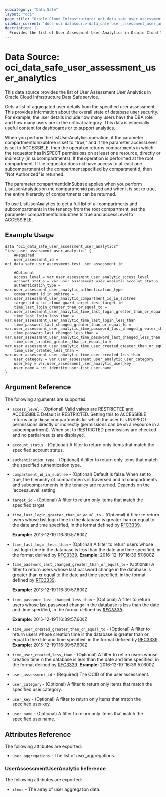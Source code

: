 ```yaml
---
subcategory: "Data Safe"
layout: "oci"
page_title: "Oracle Cloud Infrastructure: oci_data_safe_user_assessment_user_analytics"
sidebar_current: "docs-oci-datasource-data_safe-user_assessment_user_analytics"
description: |-
  Provides the list of User Assessment User Analytics in Oracle Cloud Infrastructure Data Safe service
---
```


# Data Source: oci_data_safe_user_assessment_user_analytics
This data source provides the list of User Assessment User Analytics in Oracle Cloud Infrastructure Data Safe service.

Gets a list of aggregated user details from the specified user assessment. This provides information about the overall state
of database user security.  For example, the user details include how many users have the DBA role and how many users are in
the critical category. This data is especially useful content for dashboards or to support analytics.

When you perform the ListUserAnalytics operation, if the parameter compartmentIdInSubtree is set to "true," and if the
parameter accessLevel is set to ACCESSIBLE, then the operation returns compartments in which the requestor has INSPECT
permissions on at least one resource, directly or indirectly (in subcompartments). If the operation is performed at the
root compartment. If the requestor does not have access to at least one subcompartment of the compartment specified by
compartmentId, then "Not Authorized" is returned.

The parameter compartmentIdInSubtree applies when you perform ListUserAnalytics on the compartmentId passed and when it is
set to true, the entire hierarchy of compartments can be returned.

To use ListUserAnalytics to get a full list of all compartments and subcompartments in the tenancy from the root compartment,
set the parameter compartmentIdInSubtree to true and accessLevel to ACCESSIBLE.


## Example Usage

```hcl
data "oci_data_safe_user_assessment_user_analytics" "test_user_assessment_user_analytics" {
	#Required
	user_assessment_id = oci_data_safe_user_assessment.test_user_assessment.id

	#Optional
	access_level = var.user_assessment_user_analytic_access_level
	account_status = var.user_assessment_user_analytic_account_status
	authentication_type = var.user_assessment_user_analytic_authentication_type
	compartment_id_in_subtree = var.user_assessment_user_analytic_compartment_id_in_subtree
	target_id = oci_cloud_guard_target.test_target.id
	time_last_login_greater_than_or_equal_to = var.user_assessment_user_analytic_time_last_login_greater_than_or_equal_to
	time_last_login_less_than = var.user_assessment_user_analytic_time_last_login_less_than
	time_password_last_changed_greater_than_or_equal_to = var.user_assessment_user_analytic_time_password_last_changed_greater_than_or_equal_to
	time_password_last_changed_less_than = var.user_assessment_user_analytic_time_password_last_changed_less_than
	time_user_created_greater_than_or_equal_to = var.user_assessment_user_analytic_time_user_created_greater_than_or_equal_to
	time_user_created_less_than = var.user_assessment_user_analytic_time_user_created_less_than
	user_category = var.user_assessment_user_analytic_user_category
	user_key = var.user_assessment_user_analytic_user_key
	user_name = oci_identity_user.test_user.name
}
```

## Argument Reference

The following arguments are supported:

* `access_level` - (Optional) Valid values are RESTRICTED and ACCESSIBLE. Default is RESTRICTED. Setting this to ACCESSIBLE returns only those compartments for which the user has INSPECT permissions directly or indirectly (permissions can be on a resource in a subcompartment). When set to RESTRICTED permissions are checked and no partial results are displayed. 
* `account_status` - (Optional) A filter to return only items that match the specified account status.
* `authentication_type` - (Optional) A filter to return only items that match the specified authentication type.
* `compartment_id_in_subtree` - (Optional) Default is false. When set to true, the hierarchy of compartments is traversed and all compartments and subcompartments in the tenancy are returned. Depends on the 'accessLevel' setting. 
* `target_id` - (Optional) A filter to return only items that match the specified target.
* `time_last_login_greater_than_or_equal_to` - (Optional) A filter to return users whose last login time in the database is greater than or equal to the date and time specified, in the format defined by [RFC3339](https://tools.ietf.org/html/rfc3339).

	**Example:** 2016-12-19T16:39:57.600Z 
* `time_last_login_less_than` - (Optional) A filter to return users whose last login time in the database is less than the date and time specified, in the format defined by [RFC3339](https://tools.ietf.org/html/rfc3339). **Example:** 2016-12-19T16:39:57.600Z 
* `time_password_last_changed_greater_than_or_equal_to` - (Optional) A filter to return users whose last password change in the database is greater than or equal to the date and time specified, in the format defined by [RFC3339](https://tools.ietf.org/html/rfc3339).

	**Example:** 2016-12-19T16:39:57.600Z 
* `time_password_last_changed_less_than` - (Optional) A filter to return users whose last password change in the database is less than the date and time specified, in the format defined by [RFC3339](https://tools.ietf.org/html/rfc3339).

	**Example:** 2016-12-19T16:39:57.600Z 
* `time_user_created_greater_than_or_equal_to` - (Optional) A filter to return users whose creation time in the database is greater than or equal to the date and time specified, in the format defined by [RFC3339](https://tools.ietf.org/html/rfc3339). **Example:** 2016-12-19T16:39:57.600Z 
* `time_user_created_less_than` - (Optional) A filter to return users whose creation time in the database is less than the date and time specified, in the format defined by [RFC3339](https://tools.ietf.org/html/rfc3339). **Example:** 2016-12-19T16:39:57.600Z 
* `user_assessment_id` - (Required) The OCID of the user assessment.
* `user_category` - (Optional) A filter to return only items that match the specified user category.
* `user_key` - (Optional) A filter to return only items that match the specified user key.
* `user_name` - (Optional) A filter to return only items that match the specified user name.


## Attributes Reference

The following attributes are exported:

* `user_aggregations` - The list of user_aggregations.

### UserAssessmentUserAnalytic Reference

The following attributes are exported:

* `items` - The array of user aggregation data.

